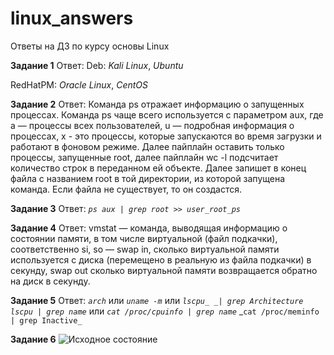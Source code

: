 # linux_answers
Ответы на ДЗ по курсу основы Linux

**Задание 1**
Ответ:
Deb:
_Kali Linux_, _Ubuntu_

RedHatPM:
_Oracle Linux_, _CentOS_

**Задание 2**
Ответ:
Команда ps отражает информацию о запущенных процессах. Команда ps чаще всего используется с параметром aux, где a — процессы всех пользователей, u — подробная информация о процессах,  x - это процессы, которые запускаются во время загрузки и работают в фоновом режиме. Далее пайплайн оставить только процессы, запущенные root, далее пайплайн wc -l подсчитает количество строк в переданном ей объекте. Далее запишет в конец файла с названием root в той директории, из которой запущена команда. Если файла не существует, то он создастся.

**Задание 3**
Ответ:
_`ps aux | grep root >> user_root_ps`_

**Задание 4**
Ответ:
vmstat — команда, выводящая информацию о состоянии памяти, в том числе виртуальной (файл подкачки), соответственно  si, so — swap in,  сколько виртуальной памяти используется с диска (перемещено в реальную из файла подкачки) в секунду, swap out сколько виртуальной памяти возвращается обратно на диск в секунду.

**Задание 5**
Ответ:
_`arch`_ или _`uname -m`_ или _`lscpu_ _| grep Architecture`_
_`lscpu | grep name`_ или _`cat /proc/cpuinfo | grep name`_
_`cat /proc/meminfo | grep Inactive_`

**Задание 6**
<image src="Снимок экрана от 2022-04-27 23-00-01.png" alt="Исходное состояние">


